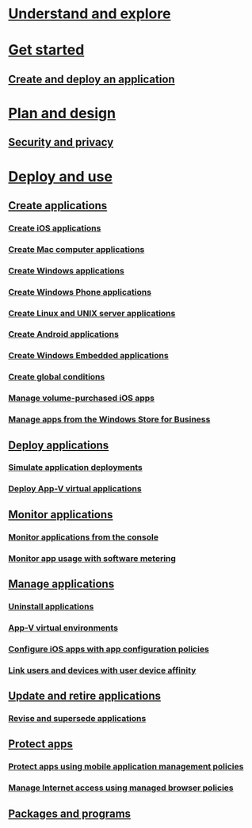 # [Understand and explore](understand/introduction-to-application-management.md)
# [Get started](get-started/create-and-deploy-an-application.md)
## [Create and deploy an application](get-started/create-and-deploy-an-application.md)
# [Plan and design](plan-design/plan-for-and-configure-application-management.md)
## [Security and privacy](plan-design/security-and-privacy-for-application-management.md)
# [Deploy and use](deploy-use/create-applications.md)
## [Create applications](deploy-use/create-applications.md)
### [Create iOS applications](get-started/creating-ios-applications.md)
### [Create Mac computer applications](get-started/creating-mac-computer-applications.md)
### [Create Windows applications](get-started/creating-windows-applications.md)
### [Create Windows Phone applications](get-started/creating-windows-phone-applications.md)
### [Create Linux and UNIX server applications](get-started/creating-linux-and-unix-server-applications.md)
### [Create Android applications](get-started/creating-android-applications.md)
### [Create Windows Embedded applications](get-started/creating-windows-embedded-applications.md)
### [Create global conditions](deploy-use/create-global-conditions.md)
### [Manage volume-purchased iOS apps](deploy-use/manage-volume-purchased-ios-apps.md)
### [Manage apps from the Windows Store for Business](deploy-use/manage-apps-from-the-windows-store-for-business.md)
## [Deploy applications](deploy-use/deploy-applications.md)
### [Simulate application deployments](deploy-use/simulate-application-deployments.md)
### [Deploy App-V virtual applications](get-started/deploying-app-v-virtual-applications.md)
## [Monitor applications](deploy-use/monitor-applications-from-the-console.md)
### [Monitor applications from the console](deploy-use/monitor-applications-from-the-console.md)
### [Monitor app usage with software metering](deploy-use/monitor-app-usage-with-software-metering.md)
## [Manage applications](deploy-use/management-tasks-applications.md)
### [Uninstall applications](deploy-use/uninstall-applications.md)
### [App-V virtual environments](deploy-use/create-app-v-virtual-environments.md)
### [Configure iOS apps with app configuration policies](deploy-use/configure-ios-apps-with-app-configuration-policies.md)
### [Link users and devices with user device affinity](deploy-use/link-users-and-devices-with-user-device-affinity.md)
## [Update and retire applications](deploy-use/update-and-retire-applications.md)
### [Revise and supersede applications](deploy-use/revise-and-supersede-applications.md)
## [Protect apps](deploy-use/protect-apps-using-mam-policies.md)
### [Protect apps using mobile application management policies](deploy-use/protect-apps-using-mam-policies.md)
### [Manage Internet access using managed browser policies](deploy-use/manage-internet-access-using-managed-browser-policies.md)
## [Packages and programs](deploy-use/packages-and-programs.md)


